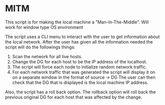 # MITM
This script is for making the local machine a "Man-In-The-Middle".
Will work for window type OS environment

The script uses a CLI menu to interact with the user to get information about the local network.
After the user has given all the information needed the script will do the followings things:
1) Scan the network for all live hosts.
2) Change the DG for each host to be the IP address of the localhost.
3) The script will force each node to initialize random network traffic.
4) For each network traffic that was generated the script will display it on on a separate window in the format of source -> DG
   The user can then check that the DG that is displayed is the local machine IP address.
   
Also, the script has a roll back option.
The rollback option will roll back the previous original DG for each host that was affected by the change.
